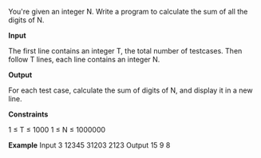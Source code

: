 You're given an integer N. Write a program to calculate the sum of all the digits of N.


**Input**


The first line contains an integer T, the total number of testcases. Then follow T lines, each line contains an integer N.


**Output**


For each test case, calculate the sum of digits of N, and display it in a new line.


**Constraints**


1 ≤ T ≤ 1000
1 ≤ N ≤ 1000000


**Example**
Input
3 
12345
31203
2123
Output
15
9
8
